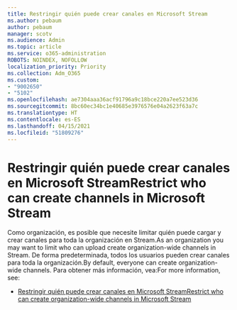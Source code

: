 ```yaml
---
title: Restringir quién puede crear canales en Microsoft Stream
ms.author: pebaum
author: pebaum
manager: scotv
ms.audience: Admin
ms.topic: article
ms.service: o365-administration
ROBOTS: NOINDEX, NOFOLLOW
localization_priority: Priority
ms.collection: Adm_O365
ms.custom:
- "9002650"
- "5102"
ms.openlocfilehash: ae7304aaa36acf91796a9c18bce220a7ee523d36
ms.sourcegitcommit: 8bc60ec34bc1e40685e3976576e04a2623f63a7c
ms.translationtype: HT
ms.contentlocale: es-ES
ms.lasthandoff: 04/15/2021
ms.locfileid: "51809276"
---
```

# <a name="restrict-who-can-create-channels-in-microsoft-stream"></a><span data-ttu-id="85e52-102">Restringir quién puede crear canales en Microsoft Stream</span><span class="sxs-lookup"><span data-stu-id="85e52-102">Restrict who can create channels in Microsoft Stream</span></span>

<span data-ttu-id="85e52-103">Como organización, es posible que necesite limitar quién puede cargar y crear canales para toda la organización en Stream.</span><span class="sxs-lookup"><span data-stu-id="85e52-103">As an organization you may want to limit who can upload create organization-wide channels in Stream.</span></span> <span data-ttu-id="85e52-104">De forma predeterminada, todos los usuarios pueden crear canales para toda la organización.</span><span class="sxs-lookup"><span data-stu-id="85e52-104">By default, everyone can create organization-wide channels.</span></span> <span data-ttu-id="85e52-105">Para obtener más información, vea:</span><span class="sxs-lookup"><span data-stu-id="85e52-105">For more information, see:</span></span>

- [<span data-ttu-id="85e52-106">Restringir quién puede crear canales en Microsoft Stream</span><span class="sxs-lookup"><span data-stu-id="85e52-106">Restrict who can create organization-wide channels in Microsoft Stream</span></span>](https://docs.microsoft.com/stream/restrict-companywide-channels)
